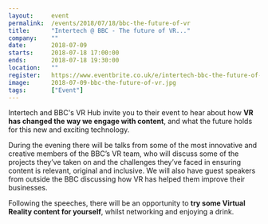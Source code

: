 ```yaml
---
layout: 	event
permalink:	/events/2018/07/18/bbc-the-future-of-vr
title:		"Intertech @ BBC - The future of VR..."
company:	""
date:		2018-07-09
starts:		2018-07-18 17:00:00
ends: 		2018-07-18 19:30:00
location:	""
register:	https://www.eventbrite.co.uk/e/intertech-bbc-the-future-of-vr-tickets-46102039441
image: 		2018-07-09-bbc-the-future-of-vr.jpg
tags:		["Event"]
---
```


Intertech and BBC's VR Hub invite you to their event to hear about how <b>VR has changed the way we engage with content</b>, and what the future holds for this new and exciting technology.

During the evening there will be talks from some of the most innovative and creative members of the BBC’s VR team, who will discuss some of the projects they’ve taken on and the challenges they’ve faced in ensuring content is relevant, original and inclusive. We will also have guest speakers from outside the BBC discussing how VR has helped them improve their businesses.

Following the speeches, there will be an opportunity to <b>try some Virtual Reality content for yourself</b>, whilst networking and enjoying a drink.